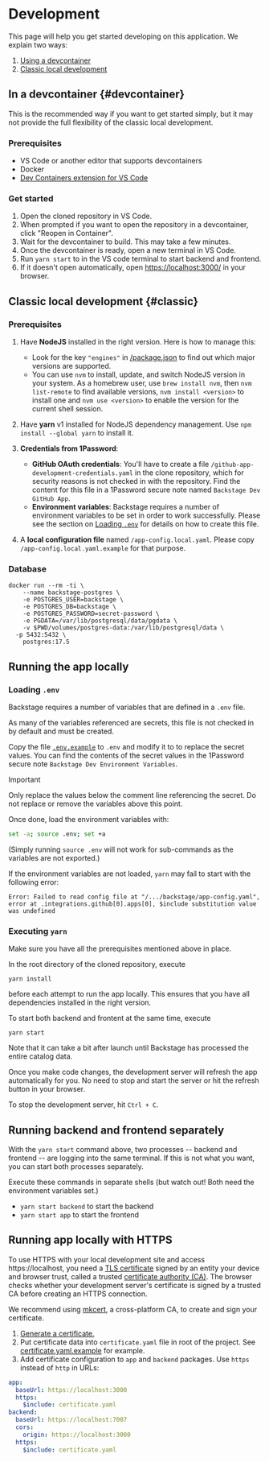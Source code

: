 # Development

This page will help you get started developing on this application. We explain two ways:

1. [Using a devcontainer](#devcontainer)
2. [Classic local development](#classic)

## In a devcontainer {#devcontainer}

This is the recommended way if you want to get started simply, but it may not provide the full flexibility of the classic local development.

### Prerequisites

- VS Code or another editor that supports devcontainers
- Docker
- [Dev Containers extension for VS Code](https://marketplace.visualstudio.com/items?itemName=ms-vscode-remote.remote-containers)

### Get started

1. Open the cloned repository in VS Code.
2. When prompted if you want to open the repository in a devcontainer, click "Reopen in Container".
3. Wait for the devcontainer to build. This may take a few minutes.
4. Once the devcontainer is ready, open a new terminal in VS Code.
5. Run `yarn start` to in the VS code terminal to start backend and frontend.
6. If it doesn't open automatically, open [https://localhost:3000/](https://localhost:3000/) in your browser.

## Classic local development {#classic}

### Prerequisites

1. Have **NodeJS** installed in the right version. Here is how to manage this:

   - Look for the key `"engines"` in [/package.json](../package.json) to find
     out which major versions are supported.
   - You can use `nvm` to install, update, and switch NodeJS version in your
     system. As a homebrew user, use `brew install nvm`, then `nvm list-remote`
     to find available versions, `nvm install <version>` to install one and
     `nvm use <version>` to enable the version for the current shell session.

2. Have **yarn** v1 installed for NodeJS dependency management. Use
   `npm install --global yarn` to install it.

3. **Credentials from 1Password**:

   - **GitHub OAuth credentials**: You'll have to create a file
     `/github-app-development-credentials.yaml` in the clone repository, which
     for security reasons is not checked in with the repository. Find the
     content for this file in a 1Password secure note named `Backstage Dev GitHub App`.
   - **Environment variables**: Backstage requires a number of environment
     variables to be set in order to work successfully. Please see the section
     on [Loading `.env`](#loading-env) for details on how to create this file.

4. A **local configuration file** named `/app-config.local.yaml`. Please copy
   `/app-config.local.yaml.example` for that purpose.

### Database

```
docker run --rm -ti \
	--name backstage-postgres \
	-e POSTGRES_USER=backstage \
	-e POSTGRES_DB=backstage \
	-e POSTGRES_PASSWORD=secret-password \
	-e PGDATA=/var/lib/postgresql/data/pgdata \
	-v $PWD/volumes/postgres-data:/var/lib/postgresql/data \
  -p 5432:5432 \
	postgres:17.5
```

## Running the app locally

### Loading `.env`

Backstage requires a number of variables that are defined in a `.env` file.

As many of the variables referenced are secrets, this file is not checked in by
default and must be created.

Copy the file [`.env.example`](../.env.example) to `.env` and modify it to
to replace the secret values. You can find the contents of the secret values in
the 1Password secure note `Backstage Dev Environment Variables`.

> [!IMPORTANT]
> Only replace the values below the comment line referencing the secret.
> Do not replace or remove the variables above this point.

Once done, load the environment variables with:

```bash
set -a; source .env; set +a
```

(Simply running `source .env` will not work for sub-commands as the variables are
not exported.)

If the environment variables are not loaded, `yarn` may fail to start with the
following error:

```nohighlight
Error: Failed to read config file at "/.../backstage/app-config.yaml", error at .integrations.github[0].apps[0], $include substitution value was undefined
```

### Executing `yarn`

Make sure you have all the prerequisites mentioned above in place.

In the root directory of the cloned repository, execute

    yarn install

before each attempt to run the app locally. This ensures that you have all
dependencies installed in the right version.

To start both backend and frontent at the same time, execute

    yarn start

Note that it can take a bit after launch until Backstage has processed the
entire catalog data.

Once you make code changes, the development server will refresh the app
automatically for you. No need to stop and start the server or hit the refresh
button in your browser.

To stop the development server, hit `Ctrl + C`.

## Running backend and frontend separately

With the `yarn start` command above, two processes -- backend and frontend -- are
logging into the same terminal. If this is not what you want, you can start both
processes separately.

Execute these commands in separate shells (but watch out! Both need the
environment variables set.)

- `yarn start backend` to start the backend
- `yarn start app` to start the frontend

## Running app locally with HTTPS

To use HTTPS with your local development site and access https://localhost,
you need a [TLS certificate](https://en.wikipedia.org/wiki/Public_key_certificate#TLS/SSL_server_certificate)
signed by an entity your device and browser trust, called a trusted
[certificate authority (CA)](https://en.wikipedia.org/wiki/Certificate_authority).
The browser checks whether your development server's certificate is signed
by a trusted CA before creating an HTTPS connection.

We recommend using [mkcert](https://github.com/FiloSottile/mkcert),
a cross-platform CA, to create and sign your certificate.

1. [Generate a certificate.](https://web.dev/articles/how-to-use-local-https#setup)
2. Put certificate data into `certificate.yaml` file in root of the project. See [certificate.yaml.example](../certificate.yaml.example) for example.
3. Add certificate configuration to `app` and `backend` packages. Use `https` instead of `http` in URLs:

```yaml
app:
  baseUrl: https://localhost:3000
  https:
    $include: certificate.yaml
backend:
  baseUrl: https://localhost:7007
  cors:
    origin: https://localhost:3000
  https:
    $include: certificate.yaml
```
